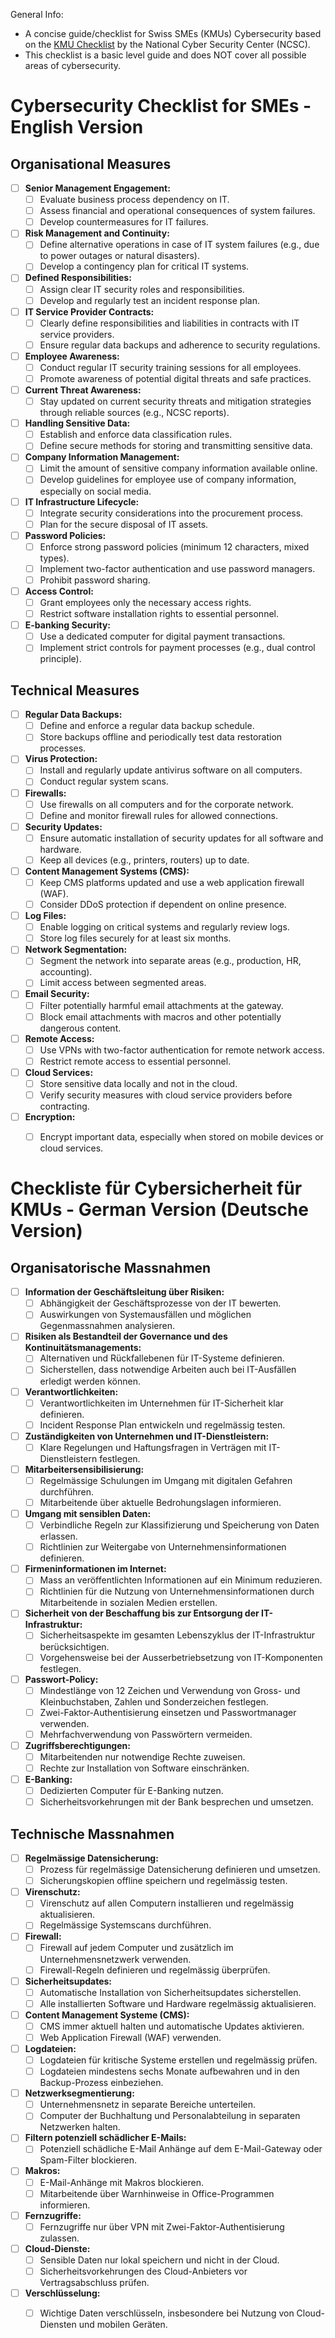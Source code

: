 General Info: 

- A concise guide/checklist for Swiss SMEs (KMUs) Cybersecurity based on the [KMU Checklist](https://www.ncsc.admin.ch/it-sicherheit-fuer-kmus-en)  by the National Cyber Security Center (NCSC).
- This checklist is a basic level guide and does NOT cover all possible areas of cybersecurity.

# Cybersecurity Checklist for SMEs - English Version

## Organisational Measures
- [ ] **Senior Management Engagement:**
  - [ ] Evaluate business process dependency on IT.
  - [ ] Assess financial and operational consequences of system failures.
  - [ ] Develop countermeasures for IT failures.

- [ ] **Risk Management and Continuity:**
  - [ ] Define alternative operations in case of IT system failures (e.g., due to power outages or natural disasters).
  - [ ] Develop a contingency plan for critical IT systems.

- [ ] **Defined Responsibilities:**
  - [ ] Assign clear IT security roles and responsibilities.
  - [ ] Develop and regularly test an incident response plan.

- [ ] **IT Service Provider Contracts:**
  - [ ] Clearly define responsibilities and liabilities in contracts with IT service providers.
  - [ ] Ensure regular data backups and adherence to security regulations.

- [ ] **Employee Awareness:**
  - [ ] Conduct regular IT security training sessions for all employees.
  - [ ] Promote awareness of potential digital threats and safe practices.

- [ ] **Current Threat Awareness:**
  - [ ] Stay updated on current security threats and mitigation strategies through reliable sources (e.g., NCSC reports).

- [ ] **Handling Sensitive Data:**
  - [ ] Establish and enforce data classification rules.
  - [ ] Define secure methods for storing and transmitting sensitive data.

- [ ] **Company Information Management:**
  - [ ] Limit the amount of sensitive company information available online.
  - [ ] Develop guidelines for employee use of company information, especially on social media.

- [ ] **IT Infrastructure Lifecycle:**
  - [ ] Integrate security considerations into the procurement process.
  - [ ] Plan for the secure disposal of IT assets.

- [ ] **Password Policies:**
  - [ ] Enforce strong password policies (minimum 12 characters, mixed types).
  - [ ] Implement two-factor authentication and use password managers.
  - [ ] Prohibit password sharing.

- [ ] **Access Control:**
  - [ ] Grant employees only the necessary access rights.
  - [ ] Restrict software installation rights to essential personnel.

- [ ] **E-banking Security:**
  - [ ] Use a dedicated computer for digital payment transactions.
  - [ ] Implement strict controls for payment processes (e.g., dual control principle).

## Technical Measures
- [ ] **Regular Data Backups:**
  - [ ] Define and enforce a regular data backup schedule.
  - [ ] Store backups offline and periodically test data restoration processes.

- [ ] **Virus Protection:**
  - [ ] Install and regularly update antivirus software on all computers.
  - [ ] Conduct regular system scans.

- [ ] **Firewalls:**
  - [ ] Use firewalls on all computers and for the corporate network.
  - [ ] Define and monitor firewall rules for allowed connections.

- [ ] **Security Updates:**
  - [ ] Ensure automatic installation of security updates for all software and hardware.
  - [ ] Keep all devices (e.g., printers, routers) up to date.

- [ ] **Content Management Systems (CMS):**
  - [ ] Keep CMS platforms updated and use a web application firewall (WAF).
  - [ ] Consider DDoS protection if dependent on online presence.

- [ ] **Log Files:**
  - [ ] Enable logging on critical systems and regularly review logs.
  - [ ] Store log files securely for at least six months.

- [ ] **Network Segmentation:**
  - [ ] Segment the network into separate areas (e.g., production, HR, accounting).
  - [ ] Limit access between segmented areas.

- [ ] **Email Security:**
  - [ ] Filter potentially harmful email attachments at the gateway.
  - [ ] Block email attachments with macros and other potentially dangerous content.

- [ ] **Remote Access:**
  - [ ] Use VPNs with two-factor authentication for remote network access.
  - [ ] Restrict remote access to essential personnel.

- [ ] **Cloud Services:**
  - [ ] Store sensitive data locally and not in the cloud.
  - [ ] Verify security measures with cloud service providers before contracting.

- [ ] **Encryption:**
  - [ ] Encrypt important data, especially when stored on mobile devices or cloud services.
     


# Checkliste für Cybersicherheit für KMUs - German Version (Deutsche Version) 


## Organisatorische Massnahmen
- [ ] **Information der Geschäftsleitung über Risiken:**
  - [ ] Abhängigkeit der Geschäftsprozesse von der IT bewerten.
  - [ ] Auswirkungen von Systemausfällen und möglichen Gegenmassnahmen analysieren.

- [ ] **Risiken als Bestandteil der Governance und des Kontinuitätsmanagements:**
  - [ ] Alternativen und Rückfallebenen für IT-Systeme definieren.
  - [ ] Sicherstellen, dass notwendige Arbeiten auch bei IT-Ausfällen erledigt werden können.

- [ ] **Verantwortlichkeiten:**
  - [ ] Verantwortlichkeiten im Unternehmen für IT-Sicherheit klar definieren.
  - [ ] Incident Response Plan entwickeln und regelmässig testen.

- [ ] **Zuständigkeiten von Unternehmen und IT-Dienstleistern:**
  - [ ] Klare Regelungen und Haftungsfragen in Verträgen mit IT-Dienstleistern festlegen.

- [ ] **Mitarbeitersensibilisierung:**
  - [ ] Regelmässige Schulungen im Umgang mit digitalen Gefahren durchführen.
  - [ ] Mitarbeitende über aktuelle Bedrohungslagen informieren.

- [ ] **Umgang mit sensiblen Daten:**
  - [ ] Verbindliche Regeln zur Klassifizierung und Speicherung von Daten erlassen.
  - [ ] Richtlinien zur Weitergabe von Unternehmensinformationen definieren.

- [ ] **Firmeninformationen im Internet:**
  - [ ] Mass an veröffentlichten Informationen auf ein Minimum reduzieren.
  - [ ] Richtlinien für die Nutzung von Unternehmensinformationen durch Mitarbeitende in sozialen Medien erstellen.

- [ ] **Sicherheit von der Beschaffung bis zur Entsorgung der IT-Infrastruktur:**
  - [ ] Sicherheitsaspekte im gesamten Lebenszyklus der IT-Infrastruktur berücksichtigen.
  - [ ] Vorgehensweise bei der Ausserbetriebsetzung von IT-Komponenten festlegen.

- [ ] **Passwort-Policy:**
  - [ ] Mindestlänge von 12 Zeichen und Verwendung von Gross- und Kleinbuchstaben, Zahlen und Sonderzeichen festlegen.
  - [ ] Zwei-Faktor-Authentisierung einsetzen und Passwortmanager verwenden.
  - [ ] Mehrfachverwendung von Passwörtern vermeiden.

- [ ] **Zugriffsberechtigungen:**
  - [ ] Mitarbeitenden nur notwendige Rechte zuweisen.
  - [ ] Rechte zur Installation von Software einschränken.

- [ ] **E-Banking:**
  - [ ] Dedizierten Computer für E-Banking nutzen.
  - [ ] Sicherheitsvorkehrungen mit der Bank besprechen und umsetzen.

## Technische Massnahmen
- [ ] **Regelmässige Datensicherung:**
  - [ ] Prozess für regelmässige Datensicherung definieren und umsetzen.
  - [ ] Sicherungskopien offline speichern und regelmässig testen.

- [ ] **Virenschutz:**
  - [ ] Virenschutz auf allen Computern installieren und regelmässig aktualisieren.
  - [ ] Regelmässige Systemscans durchführen.

- [ ] **Firewall:**
  - [ ] Firewall auf jedem Computer und zusätzlich im Unternehmensnetzwerk verwenden.
  - [ ] Firewall-Regeln definieren und regelmässig überprüfen.

- [ ] **Sicherheitsupdates:**
  - [ ] Automatische Installation von Sicherheitsupdates sicherstellen.
  - [ ] Alle installierten Software und Hardware regelmässig aktualisieren.

- [ ] **Content Management Systeme (CMS):**
  - [ ] CMS immer aktuell halten und automatische Updates aktivieren.
  - [ ] Web Application Firewall (WAF) verwenden.

- [ ] **Logdateien:**
  - [ ] Logdateien für kritische Systeme erstellen und regelmässig prüfen.
  - [ ] Logdateien mindestens sechs Monate aufbewahren und in den Backup-Prozess einbeziehen.

- [ ] **Netzwerksegmentierung:**
  - [ ] Unternehmensnetz in separate Bereiche unterteilen.
  - [ ] Computer der Buchhaltung und Personalabteilung in separaten Netzwerken halten.

- [ ] **Filtern potenziell schädlicher E-Mails:**
  - [ ] Potenziell schädliche E-Mail Anhänge auf dem E-Mail-Gateway oder Spam-Filter blockieren.

- [ ] **Makros:**
  - [ ] E-Mail-Anhänge mit Makros blockieren.
  - [ ] Mitarbeitende über Warnhinweise in Office-Programmen informieren.

- [ ] **Fernzugriffe:**
  - [ ] Fernzugriffe nur über VPN mit Zwei-Faktor-Authentisierung zulassen.

- [ ] **Cloud-Dienste:**
  - [ ] Sensible Daten nur lokal speichern und nicht in der Cloud.
  - [ ] Sicherheitsvorkehrungen des Cloud-Anbieters vor Vertragsabschluss prüfen.

- [ ] **Verschlüsselung:**
  - [ ] Wichtige Daten verschlüsseln, insbesondere bei Nutzung von Cloud-Diensten und mobilen Geräten.



